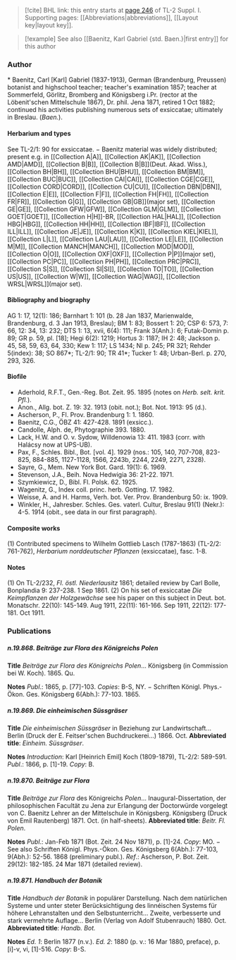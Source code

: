 > [!cite] BHL link: this entry starts at [page 246](https://www.biodiversitylibrary.org/item/103858#page/258/mode/1up) of TL-2 Suppl. I.
> Supporting pages: [[Abbreviations|abbreviations]], [[Layout key|layout key]].

> [!example] See also [[Baenitz, Karl Gabriel {std. Baen.}|first entry]] for this author

### Author

\* Baenitz, Carl \[Karl\] Gabriel (1837-1913), German (Brandenburg, Preussen) botanist and highschool teacher; teacher's examination 1857; teacher at Sommerfeld, Görlitz, Bromberg and Königsberg i.Pr. (rector at the Löbenit'schen Mittelschule 1867), Dr. phil. Jena 1871, retired 1 Oct 1882; continued his activities publishing numerous sets of exsiccatae; ultimately in Breslau. (*Baen.*).

#### Herbarium and types

See TL-2/1: 90 for exsiccatae. − Baenitz material was widely distributed; present e.g. in [[Collection A|A]], [[Collection AK|AK]], [[Collection AMD|AMD]], [[Collection B|B]], [[Collection B|B]](Deut. Akad. Wiss.), [[Collection BH|BH]], [[Collection BHU|BHU]], [[Collection BM|BM]], [[Collection BUC|BUC]], [[Collection CAI|CAI]], [[Collection CGE|CGE]], [[Collection CORD|CORD]], [[Collection CU|CU]], [[Collection DBN|DBN]], [[Collection E|E]], [[Collection F|F]], [[Collection FH|FH]], [[Collection FR|FR]], [[Collection G|G]], [[Collection GB|GB]](major set), [[Collection GE|GE]], [[Collection GFW|GFW]], [[Collection GLM|GLM]], [[Collection GOET|GOET]], [[Collection H|H]]-BR, [[Collection HAL|HAL]], [[Collection HBG|HBG]], [[Collection HH|HH]], [[Collection IBF|IBF]], [[Collection ILL|ILL]], [[Collection JE|JE]], [[Collection K|K]], [[Collection KIEL|KIEL]], [[Collection L|L]], [[Collection LAU|LAU]], [[Collection LE|LE]], [[Collection M|M]], [[Collection MANCH|MANCH]], [[Collection MOD|MOD]], [[Collection O|O]], [[Collection OXF|OXF]], [[Collection P|P]](major set), [[Collection PC|PC]], [[Collection PH|PH]], [[Collection PRC|PRC]], [[Collection S|S]], [[Collection SI|SI]], [[Collection TO|TO]], [[Collection US|US]], [[Collection W|W]], [[Collection WAG|WAG]], [[Collection WRSL|WRSL]](major set).

#### Bibliography and biography

AG 1: 17, 12(1): 186; Barnhart 1: 101 (b. 28 Jan 1837, Marienwalde, Brandenburg, d. 3 Jan 1913, Breslau); BM 1: 83; Bossert 1: 20; CSP 6: 573, 7: 66, 12: 34, 13: 232; DTS 1: 13, xvii, 6(4): 111; Frank 3(Anh.): 6; Futak-Domin p. 89; GR p. 59, pl. \[18\]; Hegi 6(2): 1219; Hortus 3: 1187; IH 2: 48; Jackson p. 45, 58, 59, 63, 64, 330; Kew 1: 117; LS 1434; NI p. 245; PR 321; Rehder 5(index): 38; SO 867\*; TL-2/1: 90; TR 41\*; Tucker 1: 48; Urban-Berl. p. 270, 293, 326.

#### Biofile

- Aderhold, R.F.T., Gen.-Reg. Bot. Zeit. 95. 1895 (notes on *Herb. selt. krit. Pfl.*).
- Anon., Allg. bot. Z. 19: 32. 1913 (obit. not.); Bot. Not. 1913: 95 (d.).
- Ascherson, P., Fl. Prov. Brandenburg 1: 1. 1860.
- Baenitz, C.G., ÖBZ 41: 427-428. 1891 (exsicc.).
- Candolle, Alph. de, Phytographie 393. 1880.
- Lack, H.W. and O. v. Sydow, Willdenowia 13: 411. 1983 (corr. with Halácsy now at UPS-UB).
- Pax, F., Schles. Bibl., Bot. \[vol. 4\]. 1929 (nos.: 105, 140, 707-708, 823-825, 884-885, 1127-1128, 1566, 2243b, 2244, 2249, 2271, 2328).
- Sayre, G., Mem. New York Bot. Gard. 19(1): 6. 1969.
- Stevenson, J.A., Beih. Nova Hedwigia 36: 21-22. 1971.
- Szymkiewicz, D., Bibl. Fl. Polsk. 62. 1925.
- Wagenitz, G., Index coll. princ. herb. Gotting. 17. 1982.
- Weisse, A. and H. Harms, Verh. bot. Ver. Prov. Brandenburg 50: ix. 1909.
- Winkler, H., Jahresber. Schles. Ges. vaterl. Cultur, Breslau 91(1) (Nekr.): 4-5. 1914 (obit., see data in our first paragraph).

#### Composite works

(1) Contributed specimens to Wilhelm Gottlieb Lasch (1787-1863) (TL-2/2: 761-762), *Herbarium norddeutscher Pflanzen* (exsiccatae), fasc. 1-8.

#### Notes

(1) On TL-2/232, *Fl. östl. Niederlausitz* 1861; detailed review by Carl Bolle, Bonplandia 9: 237-238. 1 Sep 1861.
(2) On his set of exsiccatae *Die Keimpflanzen der Holzgewächse* see his paper on this subject in Deut. bot. Monatschr. 22(10): 145-149. Aug 1911, 22(11): 161-166. Sep 1911, 22(12): 177-181. Oct 1911.

### Publications

##### n.19.868. Beiträge zur Flora des Königreichs Polen

**Title**
*Beiträge zur Flora des Königreichs Polen*... Königsberg (in Commission bei W. Koch). 1865. Qu.

**Notes**
*Publ*.: 1865, p. \[77\]-103. *Copies*: B-S, NY. − Schriften Königl. Phys.-Ökon. Ges. Königsberg 6(Abh.): 77-103. 1865.

##### n.19.869. Die einheimischen Süssgräser

**Title**
*Die einheimischen Süssgräser* in Beziehung zur Landwirtschaft... Berlin (Druck der E. Feitser'schen Buchdruckerei...) 1866. Oct.
**Abbreviated title**: *Einheim. Süssgräser*.

**Notes**
*Introduction*: Karl \[Heinrich Emil\] Koch (1809-1879), TL-2/2: 589-591.
*Publ*.: 1866, p. \[1\]-19. *Copy*: B.

##### n.19.870. Beiträge zur Flora

**Title**
*Beiträge zur Flora* des Königreichs *Polen*... Inaugural-Dissertation, der philosophischen Facultät zu Jena zur Erlangung der Doctorwürde vorgelegt von C. Baenitz Lehrer an der Mittelschule in Königsberg. Königsberg (Druck von Emil Rautenberg) 1871. Oct. (in half-sheets).
**Abbreviated title**: *Beitr. Fl. Polen*.

**Notes**
*Publ*.: Jan-Feb 1871 (Bot. Zeit. 24 Nov 1871), p. \[1\]-24. *Copy*: MO. − See also Schriften Königl. Phys.-Ökon. Ges. Königsberg 6(Abh.): 77-103, 9(Abh.): 52-56. 1868 (preliminary publ.).
*Ref*.: Ascherson, P. Bot. Zeit. 29(12): 182-185. 24 Mar 1871 (detailed review).

##### n.19.871. Handbuch der Botanik

**Title**
*Handbuch der Botanik* in populärer Darstellung. Nach dem natürlichen Systeme und unter steter Berücksichtigung des linnéischen Systems für höhere Lehranstalten und den Selbstunterricht... Zweite, verbesserte und stark vermehrte Auflage... Berlin (Verlag von Adolf Stubenrauch) 1880. Oct.
**Abbreviated title**: *Handb. Bot.*

**Notes**
*Ed. 1*: Berlin 1877 (n.v.).
*Ed. 2*: 1880 (p. v.: 16 Mar 1880, preface), p. \[i\]-v, vi, \[1\]-516. *Copy*: B-S.

